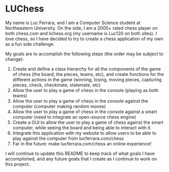# LUChess
My name is Luc Ferrara, and I am a Computer Science student at Northeastern University. On the side, I am a 2000+ rated chess player on both chess.com and lichess.org (my username is Luc120 on both sites). I love chess, so I have decided to try to create a chess application of my own as a fun side challenge.

My goals are to accomplish the following steps (the order may be subject to change): 
<ol>
	<li>Create and define a class hierarchy for all the components of the game of chess (the board, the pieces, teams, etc), and create functions for the different actions in the game (winning, losing, moving pieces, capturing pieces, check, checkmate, stalemate, etc)</li>
	<li>Allow the user to play a game of chess in the console (playing as both teams)</li> 
	<li>Allow the user to play a game of chess in the console against the computer (computer making random moves)</li>
	<li>Allow the user to play a game of chess in the console against a smart computer (need to integrate an open-source chess engine)</li>
	<li>Create a GUI to allow the user to play a game of chess against the smart computer, while seeing the board and being able to interact with it</li> 
	<li>Integrate this application with my website to allow users to be able to play against the computer from lucferrara.com/chess</li>
	<li>Far in the future: make lucferrara.com/chess an online experience!</li>
	
</ol>

I will continue to update this README to keep track of what goals I have accomplished, and any future goals that I create as I continue to work on this project. 
